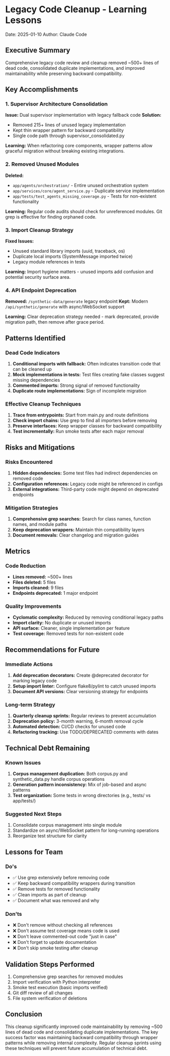 # Legacy Code Cleanup - Learning Lessons
Date: 2025-01-10
Author: Claude Code

## Executive Summary
Comprehensive legacy code review and cleanup removed ~500+ lines of dead code, consolidated duplicate implementations, and improved maintainability while preserving backward compatibility.

## Key Accomplishments

### 1. Supervisor Architecture Consolidation
**Issue:** Dual supervisor implementation with legacy fallback code
**Solution:** 
- Removed 215+ lines of unused legacy implementation
- Kept thin wrapper pattern for backward compatibility
- Single code path through supervisor_consolidated.py

**Learning:** When refactoring core components, wrapper patterns allow graceful migration without breaking existing integrations.

### 2. Removed Unused Modules
**Deleted:**
- `app/agents/orchestration/` - Entire unused orchestration system
- `app/services/core/agent_service.py` - Duplicate service implementation
- `app/tests/test_agents_missing_coverage.py` - Tests for non-existent functionality

**Learning:** Regular code audits should check for unreferenced modules. Git grep is effective for finding orphaned code.

### 3. Import Cleanup Strategy
**Fixed Issues:**
- Unused standard library imports (uuid, traceback, os)
- Duplicate local imports (SystemMessage imported twice)
- Legacy module references in tests

**Learning:** Import hygiene matters - unused imports add confusion and potential security surface area.

### 4. API Endpoint Deprecation
**Removed:** `/synthetic-data/generate` legacy endpoint
**Kept:** Modern `/api/synthetic/generate` with async/WebSocket support

**Learning:** Clear deprecation strategy needed - mark deprecated, provide migration path, then remove after grace period.

## Patterns Identified

### Dead Code Indicators
1. **Conditional imports with fallback:** Often indicates transition code that can be cleaned up
2. **Mock implementations in tests:** Test files creating fake classes suggest missing dependencies
3. **Commented imports:** Strong signal of removed functionality
4. **Duplicate route implementations:** Sign of incomplete migration

### Effective Cleanup Techniques
1. **Trace from entrypoints:** Start from main.py and route definitions
2. **Check import chains:** Use grep to find all importers before removing
3. **Preserve interfaces:** Keep wrapper classes for backward compatibility
4. **Test incrementally:** Run smoke tests after each major removal

## Risks and Mitigations

### Risks Encountered
1. **Hidden dependencies:** Some test files had indirect dependencies on removed code
2. **Configuration references:** Legacy code might be referenced in configs
3. **External integrations:** Third-party code might depend on deprecated endpoints

### Mitigation Strategies
1. **Comprehensive grep searches:** Search for class names, function names, and module paths
2. **Keep deprecation wrappers:** Maintain thin compatibility layers
3. **Document removals:** Clear changelog and migration guides

## Metrics

### Code Reduction
- **Lines removed:** ~500+ lines
- **Files deleted:** 5 files
- **Imports cleaned:** 9 files
- **Endpoints deprecated:** 1 major endpoint

### Quality Improvements
- **Cyclomatic complexity:** Reduced by removing conditional legacy paths
- **Import clarity:** No duplicate or unused imports
- **API surface:** Cleaner, single implementation per feature
- **Test coverage:** Removed tests for non-existent code

## Recommendations for Future

### Immediate Actions
1. **Add deprecation decorators:** Create @deprecated decorator for marking legacy code
2. **Setup import linter:** Configure flake8/pylint to catch unused imports
3. **Document API versions:** Clear versioning strategy for endpoints

### Long-term Strategy
1. **Quarterly cleanup sprints:** Regular reviews to prevent accumulation
2. **Deprecation policy:** 3-month warning, 6-month removal cycle
3. **Automated detection:** CI/CD checks for unused code
4. **Refactoring tracking:** Use TODO/DEPRECATED comments with dates

## Technical Debt Remaining

### Known Issues
1. **Corpus management duplication:** Both corpus.py and synthetic_data.py handle corpus operations
2. **Generation pattern inconsistency:** Mix of job-based and async patterns
3. **Test organization:** Some tests in wrong directories (e.g., tests/ vs app/tests/)

### Suggested Next Steps
1. Consolidate corpus management into single module
2. Standardize on async/WebSocket pattern for long-running operations
3. Reorganize test structure for clarity

## Lessons for Team

### Do's
- ✅ Use grep extensively before removing code
- ✅ Keep backward compatibility wrappers during transition
- ✅ Remove tests for removed functionality
- ✅ Clean imports as part of cleanup
- ✅ Document what was removed and why

### Don'ts
- ❌ Don't remove without checking all references
- ❌ Don't assume test coverage means code is used
- ❌ Don't leave commented-out code "just in case"
- ❌ Don't forget to update documentation
- ❌ Don't skip smoke testing after cleanup

## Validation Steps Performed
1. Comprehensive grep searches for removed modules
2. Import verification with Python interpreter
3. Smoke test execution (basic imports verified)
4. Git diff review of all changes
5. File system verification of deletions

## Conclusion
This cleanup significantly improved code maintainability by removing ~500 lines of dead code and consolidating duplicate implementations. The key success factor was maintaining backward compatibility through wrapper patterns while removing internal complexity. Regular cleanup sprints using these techniques will prevent future accumulation of technical debt.